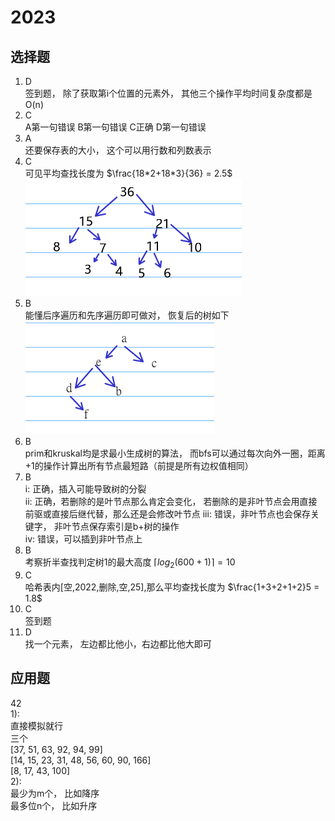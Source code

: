 # 2023
## 选择题
1. D  
签到题， 除了获取第i个位置的元素外， 其他三个操作平均时间复杂度都是O(n)  
1. C  
A第一句错误  B第一句错误  C正确  D第一句错误  
1. A  
还要保存表的大小， 这个可以用行数和列数表示  
1. C  
可见平均查找长度为 $\frac{18*2+18*3}{36} = 2.5$  
![](image.png)  
1. B  
能懂后序遍历和先序遍历即可做对， 恢复后的树如下  
![](image-1.png)  
1. B  
prim和kruskal均是求最小生成树的算法， 而bfs可以通过每次向外一圈，距离+1的操作计算出所有节点最短路（前提是所有边权值相同）  
1. B  
i: 正确，插入可能导致树的分裂  
ii: 正确，若删除的是叶节点那么肯定会变化， 若删除的是非叶节点会用直接前驱或直接后继代替，那么还是会修改叶节点
iii: 错误，非叶节点也会保存关键字， 非叶节点保存索引是b+树的操作  
iv: 错误，可以插到非叶节点上  
1. B  
考察折半查找判定树1的最大高度 $\lceil log_2 (600+1) \rceil = 10$  
1. C  
哈希表内[空,2022,删除,空,25],那么平均查找长度为 $\frac{1+3+2+1+2}5 = 1.8$   
1.  C  
签到题  
1.  D  
找一个元素， 左边都比他小，右边都比他大即可  
## 应用题
42  
1):  
直接模拟就行  
三个  
[37, 51, 63, 92, 94, 99]  
[14, 15, 23, 31, 48, 56, 60, 90, 166]  
[8, 17, 43, 100]  
2):  
最少为m个， 比如降序  
最多位n个， 比如升序  